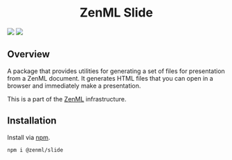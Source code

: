 <div align="center">
<h1>ZenML Slide</h1>
</div>

![](https://img.shields.io/github/package-json/v/Ziphil/ZenmlSlide)
![](https://img.shields.io/github/commit-activity/y/Ziphil/ZenmlSlide?label=commits)


## Overview
A package that provides utilities for generating a set of files for presentation from a ZenML document.
It generates HTML files that you can open in a browser and immediately make a presentation.

This is a part of the [ZenML](https://github.com/Ziphil/Zenml) infrastructure.

## Installation
Install via [npm](https://www.npmjs.com/package/@zenml/slide).
```
npm i @zenml/slide
```